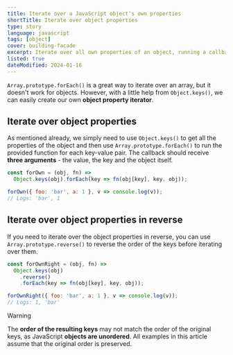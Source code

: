 ```yaml
---
title: Iterate over a JavaScript object's own properties
shortTitle: Iterate over object properties
type: story
language: javascript
tags: [object]
cover: building-facade
excerpt: Iterate over all own properties of an object, running a callback for each one.
listed: true
dateModified: 2024-01-16
---
```


`Array.prototype.forEach()` is a great way to iterate over an array, but it doesn't work for objects. However, with a little help from `Object.keys()`, we can easily create our own **object property iterator**.

## Iterate over object properties

As mentioned already, we simply need to use `Object.keys()` to get all the properties of the object and then use `Array.prototype.forEach()` to run the provided function for each key-value pair. The callback should receive **three arguments** - the value, the key and the object itself.

```js
const forOwn = (obj, fn) =>
  Object.keys(obj).forEach(key => fn(obj[key], key, obj));

forOwn({ foo: 'bar', a: 1 }, v => console.log(v));
// Logs: 'bar', 1
```

## Iterate over object properties in reverse

If you need to iterate over the object properties in reverse, you can use `Array.prototype.reverse()` to reverse the order of the keys before iterating over them.

```js
const forOwnRight = (obj, fn) =>
  Object.keys(obj)
    .reverse()
    .forEach(key => fn(obj[key], key, obj));

forOwnRight({ foo: 'bar', a: 1 }, v => console.log(v));
// Logs: 1, 'bar'
```

> [!WARNING]
>
> The **order of the resulting keys** may not match the order of the original keys, as JavaScript **objects are unordered**. All examples in this article assume that the original order is preserved.
